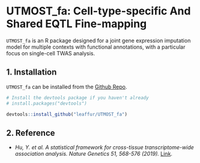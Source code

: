 # UTMOST_fa: Cell-type-specific And Shared EQTL Fine-mapping

`UTMOST_fa` is an R package designed for a joint gene expression imputation model for multiple contexts with functional annotations, with a particular focus on single-cell TWAS analysis.

## 1. Installation

`UTMOST_fa` can be installed from the [Github Repo](https://github.com/leaffur/UTMOST_fa).

``` r
# Install the devtools package if you haven't already
# install.packages("devtools")

devtools::install_github("leaffur/UTMOST_fa")
```

## 2. Reference

  - *Hu, Y. et al. A statistical framework for cross-tissue transcriptome-wide association analysis. Nature Genetics 51, 568-576 (2019).* [Link](https://www.nature.com/articles/s41588-019-0345-7).
